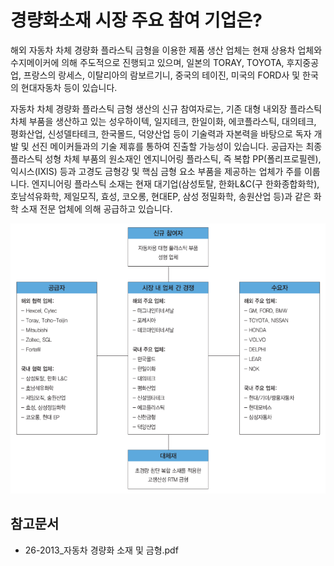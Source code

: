 # 경량화소재 시장 주요 참여 기업은?

해외 자동차 차체 경량화 플라스틱 금형을 이용한 제품 생산 업체는 현재 상용차 업체와 수지메이커에 의해 주도적으로 진행되고 있으며, 일본의 TORAY, TOYOTA, 후지중공업, 프랑스의 랑세스, 이탈리아의 람보르기니, 중국의 테이진, 미국의 FORD사 및 한국의 현대자동차 등이 있습니다.

자동차 차체 경량화 플라스틱 금형 생산의 신규 참여자로는, 기존 대형 내외장 플라스틱 차체 부품을 생산하고 있는 성우하이텍, 일지테크, 한일이화, 에코플라스틱, 대의테크, 평화산업, 신성델타테크, 한국몰드, 덕양산업 등이 기술력과 자본력을 바탕으로 독자 개발 및 선진 메이커들과의 기술 제휴를 통하여 진출할 가능성이 있습니다. 
공급자는 최종 플라스틱 성형 차체 부품의 원소재인 엔지니어링 플라스틱, 즉 복합 PP(폴리프로필렌), 익시스(IXIS) 등과 고경도 금형강 및 핵심 금형 요소 부품을 제공하는 업체가 주를 이룹니다. 
엔지니어링 플라스틱 소재는 현재 대기업(삼성토탈, 한화L&C(구 한화종합화학), 호남석유화학, 제일모직, 효성, 코오롱, 현대EP, 삼성 정밀화학, 송원산업 등)과 같은 화학 소재 전문 업체에 의해 공급하고 있습니다.

![](./images/경량화소재_Q13_1_1.PNG)

## 참고문서
- 26-2013_자동차 경량화 소재 및 금형.pdf